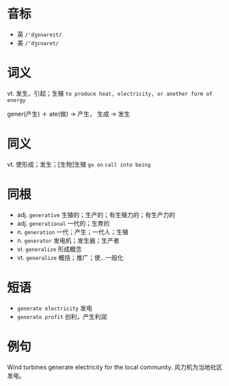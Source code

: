 # 音标

- 英 `/'dʒenəreɪt/`
- 美 `/'dʒɛnəret/`

# 词义

vt. 发生，引起；生殖
`to produce heat, electricity, or another form of energy`



gener(产生) ＋ ate(做) → 产生， 生成 → 发生

# 同义

vt. 使形成；发生；[生物]生殖
`go on` `call into being`

# 同根

- adj. `generative` 生殖的；生产的；有生殖力的；有生产力的
- adj. `generational` 一代的；生育的
- n. `generation` 一代；产生；一代人；生殖
- n. `generator` 发电机；发生器；生产者
- vi. `generalize` 形成概念
- vt. `generalize` 概括；推广；使...一般化

# 短语

- `generate electricity` 发电
- `generate profit` 创利，产生利润

# 例句

Wind turbines generate electricity for the local community.
风力机为当地社区发电。


